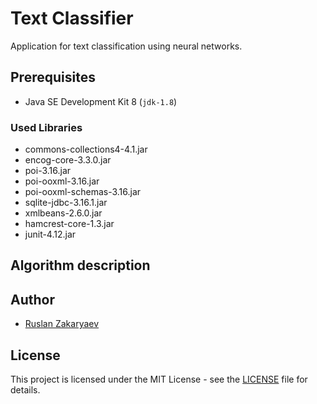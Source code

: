 # Text Classifier

Application for text classification using neural networks.

## Prerequisites

- Java SE Development Kit 8 (`jdk-1.8`)

### Used Libraries

- commons-collections4-4.1.jar
- encog-core-3.3.0.jar
- poi-3.16.jar
- poi-ooxml-3.16.jar
- poi-ooxml-schemas-3.16.jar
- sqlite-jdbc-3.16.1.jar
- xmlbeans-2.6.0.jar
- hamcrest-core-1.3.jar
- junit-4.12.jar

## Algorithm description

## Author

- [Ruslan Zakaryaev](https://github.com/RusZ)

## License

This project is licensed under the MIT License - see the [LICENSE](LICENSE) file for details.